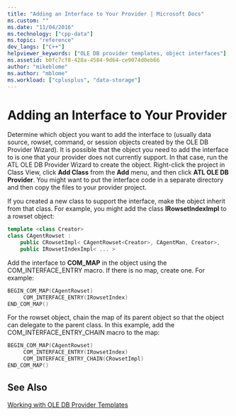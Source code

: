 ```yaml
---
title: "Adding an Interface to Your Provider | Microsoft Docs"
ms.custom: ""
ms.date: "11/04/2016"
ms.technology: ["cpp-data"]
ms.topic: "reference"
dev_langs: ["C++"]
helpviewer_keywords: ["OLE DB provider templates, object interfaces"]
ms.assetid: b0fc7cf8-428a-4584-9d64-ce9074d0eb66
author: "mikeblome"
ms.author: "mblome"
ms.workload: ["cplusplus", "data-storage"]
---
```

# Adding an Interface to Your Provider

Determine which object you want to add the interface to (usually data source, rowset, command, or session objects created by the OLE DB Provider Wizard). It is possible that the object you need to add the interface to is one that your provider does not currently support. In that case, run the ATL OLE DB Provider Wizard to create the object. Right-click the project in Class View, click **Add Class** from the **Add** menu, and then click **ATL OLE DB Provider**. You might want to put the interface code in a separate directory and then copy the files to your provider project.  

If you created a new class to support the interface, make the object inherit from that class. For example, you might add the class **IRowsetIndexImpl** to a rowset object:  

```cpp
template <class Creator>
class CAgentRowset :   
    public CRowsetImpl< CAgentRowset<Creator>, CAgentMan, Creator>,  
    public IRowsetIndexImpl< ... >
```  

Add the interface to **COM_MAP** in the object using the COM_INTERFACE_ENTRY macro. If there is no map, create one. For example:  

```cpp
BEGIN_COM_MAP(CAgentRowset)  
     COM_INTERFACE_ENTRY(IRowsetIndex)
END_COM_MAP()
```  

For the rowset object, chain the map of its parent object so that the object can delegate to the parent class. In this example, add the COM_INTERFACE_ENTRY_CHAIN macro to the map:  

```cpp
BEGIN_COM_MAP(CAgentRowset)  
     COM_INTERFACE_ENTRY(IRowsetIndex)  
     COM_INTERFACE_ENTRY_CHAIN(CRowsetImpl)
END_COM_MAP()
```  

## See Also  

[Working with OLE DB Provider Templates](../../data/oledb/working-with-ole-db-provider-templates.md)